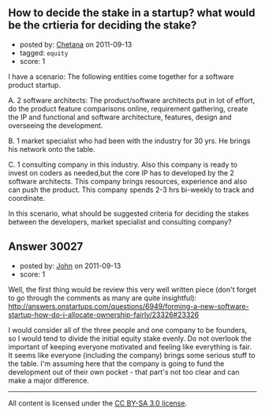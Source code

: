 ## How to decide the stake in a startup? what would be the crtieria for deciding the stake?

- posted by: [Chetana](https://stackexchange.com/users/-1/13299-chetana) on 2011-09-13
- tagged: `equity`
- score: 1

I have a scenario: The following entities come together for a software product startup. 


A. 2 software architects: 
The product/software architects put in lot of effort, do the product feature comparisons online, requirement gathering, create the IP and functional and software architecture, features, design and overseeing the development. 

B. 
1 market specialist who had been with the industry for 30 yrs. He brings his network onto the table. 

C. 
1 consulting company in this industry. Also this company is ready to invest on coders as needed,but the core IP has to developed by the 2 software architects. This company brings resources, experience and also can push the product. This company spends 2-3 hrs bi-weekly to track and coordinate. 

In this scenario, what should be suggested criteria for deciding the stakes between the developers, market specialist and consulting company? 








## Answer 30027

- posted by: [John](https://stackexchange.com/users/-1/13157-john) on 2011-09-13
- score: 1

Well, the first thing would be review this very well written piece (don't forget to go through the comments as many are quite insightful): http://answers.onstartups.com/questions/6949/forming-a-new-software-startup-how-do-i-allocate-ownership-fairly/23326#23326

I would consider all of the three people and one company to be founders, so I would tend to divide the initial equity stake evenly. Do not overlook the important of keeping everyone motivated and feeling like everything is fair. It seems like everyone (including the company) brings some serious stuff to the table. I'm assuming here that the company is going to fund the development out of their own pocket - that part's not too clear and can make a major difference.



---

All content is licensed under the [CC BY-SA 3.0 license](https://creativecommons.org/licenses/by-sa/3.0/).
